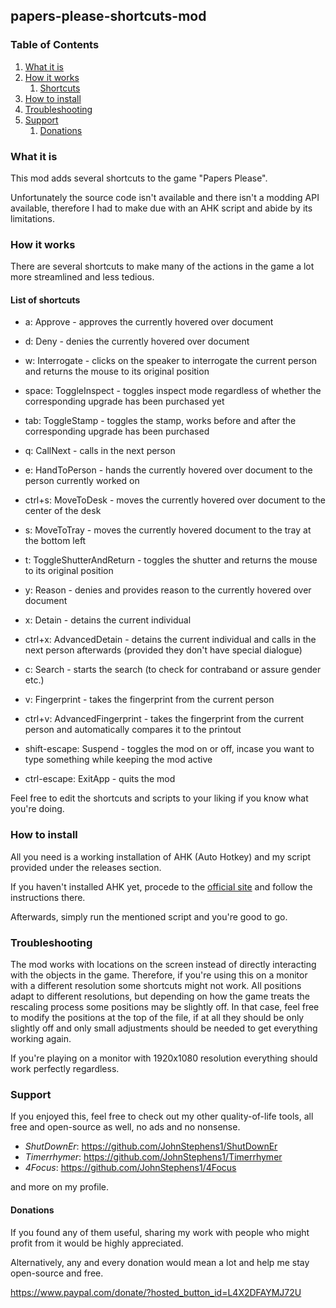 ## papers-please-shortcuts-mod

### Table of Contents
1. [What it is](#what-it-is)
2. [How it works](#how-it-works)
   1. [Shortcuts](#shortcuts)
3. [How to install](#how-to-install)
4. [Troubleshooting](#troubleshooting)
5. [Support](#support)
   1. [Donations](#donations)

### What it is

This mod adds several shortcuts to the game "Papers Please".

Unfortunately the source code isn't available and there isn't a modding API available, therefore I had to make due with an AHK script and abide by its limitations.

### How it works

There are several shortcuts to make many of the actions in the game a lot more streamlined and less tedious.

#### List of shortcuts

- a: Approve - approves the currently hovered over document
- d: Deny - denies the currently hovered over document
- w: Interrogate - clicks on the speaker to interrogate the current person and returns the mouse to its original position
- space: ToggleInspect - toggles inspect mode regardless of whether the corresponding upgrade has been purchased yet
- tab: ToggleStamp - toggles the stamp, works before and after the corresponding upgrade has been purchased
- q: CallNext - calls in the next person
- e: HandToPerson - hands the currently hovered over document to the person currently worked on
- ctrl+s: MoveToDesk - moves the currently hovered over document to the center of the desk
- s: MoveToTray - moves the currently hovered document to the tray at the bottom left
- t: ToggleShutterAndReturn - toggles the shutter and returns the mouse to its original position

- y: Reason - denies and provides reason to the currently hovered over document
- x: Detain - detains the current individual
- ctrl+x: AdvancedDetain - detains the current individual and calls in the next person afterwards (provided they don't have special dialogue)
- c: Search - starts the search (to check for contraband or assure gender etc.)
- v: Fingerprint - takes the fingerprint from the current person
- ctrl+v: AdvancedFingerprint - takes the fingerprint from the current person and automatically compares it to the printout

- shift-escape: Suspend - toggles the mod on or off, incase you want to type something while keeping the mod active
- ctrl-escape: ExitApp - quits the mod

Feel free to edit the shortcuts and scripts to your liking if you know what you're doing.

### How to install

All you need is a working installation of AHK (Auto Hotkey) and my script provided under the releases section.

If you haven't installed AHK yet, procede to the [official site](https://www.autohotkey.com/) and follow the instructions there.

Afterwards, simply run the mentioned script and you're good to go.

### Troubleshooting

The mod works with locations on the screen instead of directly interacting with the objects in the game. Therefore, if you're using this on a monitor with a different resolution some shortcuts might not work.
All positions adapt to different resolutions, but depending on how the game treats the rescaling process some positions may be slightly off. In that case, feel free to modify the positions at the top of the file, if at all they should be only slightly off and only small adjustments should be needed to get everything working again.

If you're playing on a monitor with 1920x1080 resolution everything should work perfectly regardless.

### Support

If you enjoyed this, feel free to check out my other quality-of-life tools, all free and open-source as well, no ads and no nonsense.

- _ShutDownEr_: https://github.com/JohnStephens1/ShutDownEr
- _Timerrhymer_: https://github.com/JohnStephens1/Timerrhymer
- _4Focus_: https://github.com/JohnStephens1/4Focus

and more on my profile.

#### Donations

If you found any of them useful, sharing my work with people who might profit from it would be highly appreciated.

Alternatively, any and every donation would mean a lot and help me stay open-source and free.

https://www.paypal.com/donate/?hosted_button_id=L4X2DFAYMJ72U